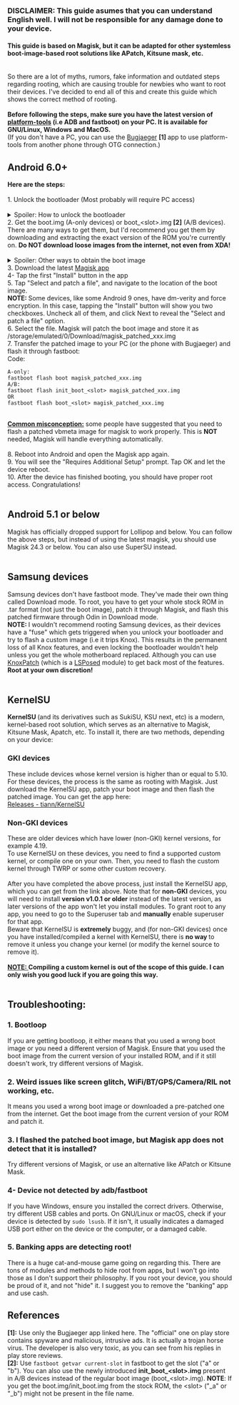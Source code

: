 <h3>DISCLAIMER: This guide asumes that you can understand English well. I will not be responsible for any damage done to your device.​</h3><h4><b>This guide is based on Magisk, but it can be adapted for other systemless boot-image-based root solutions like APatch, Kitsune mask, etc.</b>​</h4><br>
So there are a lot of myths, rumors, fake information and outdated steps regarding rooting, which are causing trouble for newbies who want to root their devices. I've decided to end all of this and create this guide which shows the correct method of rooting.<br>
<br>
<b>Before following the steps, make sure you have the latest version of </b><a href="https://developer.android.com/tools/releases/platform-tools" target="_blank" class="link link--external" rel="ugc nofollow ugc noopener"><b>platform-tools</b></a><b> (i.e ADB and fastboot) on your PC. It is available for GNU/Linux, Windows and MacOS.</b><br>
(If you don't have a PC, you can use the <a href="https://drive.google.com/file/d/15XT8FvcPKUH-fOsJTTUauEdC87fJevyp/view?usp=drive_link" target="_blank" class="link link--external" rel="ugc nofollow ugc noopener">Bugjaeger</a> <b>[1] </b>app to use platform-tools from another phone through OTG connection.)<br>
<h2>Android 6.0+​</h2><b>Here are the steps:</b>
<br><br>
1. Unlock the bootloader (Most probably will require PC access)<br>
<br>
<details>
  <summary>Spoiler: How to unlock the bootloader</summary>

<div class="bbCodeSpoiler-content">
<br>
<a href="https://github.com/melontini/bootloader-unlock-wall-of-shame" target="_blank" class="link link--external" rel="ugc nofollow ugc noopener">This page</a> shows the method of unlocking the bootloader on major brands and SoCs.<br>

If none of these work for you, try the traditional method:<br>
1. Go to Settings &gt; About device (or something similar) and tap "Build number" several times rapidly until you get the "You are now a developer!" toast.<br>
2. Enable OEM unlocking in Developer Options, and reboot to fastboot/bootloader mode.<br>
3. Connect the device to your PC (or the phone with Bugjaeger) and run:<br>


<div class="bbCodeBlock bbCodeBlock--screenLimited bbCodeBlock--code">
	<div class="bbCodeBlock-title">
		Code:
	</div>
	<div class="bbCodeBlock-content" dir="ltr">
		<pre class="bbCodeCode" dir="ltr" data-xf-init="code-block" data-lang=""><code>fastboot flashing unlock
OR
fastboot oem unlock</code></pre>
	</div>
</div>(If one fails, try the other)<br>
4- Confirm the unlock by pressing the Volume UP button.<br>
5. All your data will be erased and the device will be unlocked.</div>
		</div>
	</div>
</div><hr>
</details>
2. Get the boot.img (A-only devices) or boot_&lt;slot&gt;.img<b> [2]</b> (A/B devices). There are many ways to get them, but I'd recommend you get them by downloading and extracting the exact version of the ROM you're currently on. <b>Do NOT download loose images from the internet, not even from XDA!<br>
</b>
<br>
<details>
	<summary>Spoiler: Other ways to obtain the boot image</summary>
			<div class="bbCodeBlock-content"><h2>1. For A/B devices (universal):​</h2>Temporarily install a pre-rooted ("bvS") GSI (Generic System Image) which corresponds to your current Android version (For example, <a href="https://sourceforge.net/projects/andyyan-gsi/files/lineage-21-td/lineage-21.0-20250322-UNOFFICIAL-arm64_bvS.img.gz/download" target="_blank" class="link link--external" rel="ugc nofollow ugc noopener">this</a>) using the <a href="https://f-droid.org/en/packages/vegabobo.dsusideloader/" target="_blank" class="link link--external" rel="ugc nofollow ugc noopener">DSU Sideloader</a> app (DO NOT use fastbootd or anything else, as we only want the GSI temporarily). Remember to unzip the .gz/.xz file first to get the GSI's .img file. After rebooting into the GSI, enable USB Debugging and type any one of these ADB commands:<br>

	
	


<div class="bbCodeBlock bbCodeBlock--screenLimited bbCodeBlock--code">
	<div class="bbCodeBlock-title">
		Code:
	</div>
	<div class="bbCodeBlock-content" dir="ltr">
		<pre class="bbCodeCode" dir="ltr" data-xf-init="code-block" data-lang=""><code>adb shell su -c dd if=/dev/block/bootdevice/by-name/boot_&lt;slot&gt; of=/sdcard/boot_&lt;slot&gt;.img
OR
adb shell su -c dd if=/dev/block/bootdevice/by-name/init_boot_&lt;slot&gt; of=/sdcard/init_boot_&lt;slot&gt;.img</code></pre>
	</div>
</div>(Grant root if asked)<br>
Now pull the boot image to your PC using ADB:<br>

	
	


<div class="bbCodeBlock bbCodeBlock--screenLimited bbCodeBlock--code">
	<div class="bbCodeBlock-title">
		Code:
	</div>
	<div class="bbCodeBlock-content" dir="ltr">
		<pre class="bbCodeCode" dir="ltr" data-xf-init="code-block" data-lang=""><code>adb pull /sdcard/boot_&lt;slot&gt;.img
OR
adb pull /sdcard/init_boot_&lt;slot&gt;.img</code></pre>
	</div>
</div>The boot image will be saved in the mtkclient folder.<br>
<h2>2. Most Mediatek devices:​</h2>You can use <a href="https://github.com/bkerler/mtkclient" target="_blank" class="link link--external" rel="ugc nofollow ugc noopener">mtkclient</a> to pull the boot image from Mediatek devices. It can be used for many other things, for example to unlock the bootloader (as you may already know from the link I gave for bootloader unlock methods). The installation instructions are clearly given on the GitHub page, so I won't provide additional steps. Once you have installed mtkclient, you can use these commands:<br>

	
	


<div class="bbCodeBlock bbCodeBlock--screenLimited bbCodeBlock--code">
	<div class="bbCodeBlock-title">
		Code:
	</div>
	<div class="bbCodeBlock-content" dir="ltr">
		<pre class="bbCodeCode" dir="ltr" data-xf-init="code-block" data-lang=""><code>For A-only devices:
mtk r boot boot.img
For A/B devices:
mtk r boot_&lt;slot&gt; boot_&lt;slot&gt;.img
OR
mtk r init_boot_&lt;slot&gt; init_boot_&lt;slot&gt;.img</code></pre>
	</div>
</div><h2>3. Tecno/Infinix devices with Unisoc (Spreadtrum) CPU:​</h2>(Please correct me if I'm wrong about if it's Unisoc-specific or not or if it works for Infinix or not, I've tried this only on a Tecno KL4 with Unisoc processor)<br>
You can use the following fastboot commands to get the boot image:<br>

	
	


<div class="bbCodeBlock bbCodeBlock--screenLimited bbCodeBlock--code">
	<div class="bbCodeBlock-title">
		Code:
	</div>
	<div class="bbCodeBlock-content" dir="ltr">
		<pre class="bbCodeCode" dir="ltr" data-xf-init="code-block" data-lang=""><code>A-only devices:
fastboot oem pull boot
A/B devices:
fastboot oem pull boot_&lt;slot&gt;
OR
fastboot oem pull init_boot_&lt;slot&gt;</code></pre>
	</div>
</div>The boot image file will be saved as a file called <b>data.out</b>. Change the extension to .img and rename it accordingly. Funny thing is that it works even with the bootloader locked and OEM unlocking disabled, but since Step 1 was to unlock your bootloader, I asume your bootloader is unlocked at this point.</div>
		</div>
	</div>
</div><hr>
</details>
3. Download the latest <a href="https://github.com/topjohnwu/Magisk/releases" target="_blank" class="link link--external" rel="ugc nofollow ugc noopener">Magisk app</a><br>
4- Tap the first "Install" button in the app<br>
5. Tap "Select and patch a file", and navigate to the location of the boot image.<br>
<b>NOTE: </b>Some devices, like some Android 9 ones, have dm-verity and force encryption. In this case, tapping the "Install" button will show you two checkboxes. Uncheck all of them, and click Next to reveal the "Select and patch a file" option.<br>
6. Select the file. Magisk will patch the boot image and store it as /storage/emulated/0/Download/magisk_patched_xxx.img<br>
7. Transfer the patched image to your PC (or the phone with Bugjaeger) and flash it through fastboot:<br>

	
	


<div class="bbCodeBlock bbCodeBlock--screenLimited bbCodeBlock--code">
	<div class="bbCodeBlock-title">
		Code:
	</div>
	<div class="bbCodeBlock-content" dir="ltr">
		<pre class="bbCodeCode" dir="ltr" data-xf-init="code-block" data-lang=""><code>A-only:
fastboot flash boot magisk_patched_xxx.img
A/B:
fastboot flash init_boot_&lt;slot&gt; magisk_patched_xxx.img
OR
fastboot flash boot_&lt;slot&gt; magisk_patched_xxx.img</code></pre>
	</div><br>
</div><b><u>Common misconception:</u></b> some people have suggested that you need to flash a patched vbmeta image for magisk to work properly. This is <b>NOT</b> needed, Magisk will handle everything automatically.<br>
<br>
8. Reboot into Android and open the Magisk app again.<br>
9. You will see the "Requires Additional Setup" prompt. Tap OK and let the device reboot.<br>
10. After the device has finished booting, you should have proper root access. Congratulations!<br>
<br>
<h2>Android 5.1 or below​</h2>Magisk has officially dropped support for Lollipop and below. You can follow the above steps, but instead of using the latest magisk, you should use Magisk 24.3 or below. You can also use SuperSU instead.<br>
<br>
<h2>Samsung devices​</h2>Samsung devices don't have fastboot mode. They've made their own thing called Download mode. To root, you have to get your whole stock ROM in .tar format (not just the boot image), patch it through Magisk, and flash this patched firmware through Odin in Download mode.<br>
<b>NOTE: </b>I wouldn't recommend rooting Samsung devices, as their devices have a "fuse" which gets triggered when you unlock your bootloader and try to flash a custom image (i.e it trips Knox). This results in the permanent loss of all Knox features, and even locking the bootloader wouldn't help unless you get the whole motherboard replaced. Although you can use <a href="https://github.com/salvogiangri/KnoxPatch" target="_blank" class="link link--external" rel="ugc nofollow ugc noopener">KnoxPatch</a> (which is a <a href="https://github.com/mywalkb/LSPosed_mod/releases" target="_blank" class="link link--external" rel="ugc nofollow ugc noopener">LSPosed</a> module) to get back most of the features. <b>Root at your own discretion!</b><br>
<br>
<h2><b>KernelSU</b>​</h2><b>KernelSU </b>(and its derivatives such as SukiSU, KSU next, etc) is a modern, kernel-based root solution, which serves as an alternative to Magisk, Kitsune Mask, Apatch, etc. To install it, there are two methods, depending on your device:<br>
<h3>GKI devices​</h3>These include devices whose kernel version is higher than or equal to 5.10.<br>
For these devices, the process is the same as rooting with Magisk. Just download the KernelSU app, patch your boot image and then flash the patched image. You can get the app here:<br>

	

					
<a href="https://github.com/tiann/KernelSU/releases" class="link link--external fauxBlockLink-blockLink" target="_blank" rel="ugc nofollow ugc noopener" data-proxy-href="">
						Releases - tiann/KernelSU
					</a>

						
</span>
				</div>
			</div>
		</div>
	</div>
<h3>Non-GKI devices​</h3>These are older devices which have lower (non-GKI) kernel versions, for example 4.19.<br>
To use KernelSU on these devices, you need to find a supported custom kernel, or compile one on your own. Then, you need to flash the custom kernel through TWRP or some other custom recovery.<br>
<br>
After you have completed the above process, just install the KernelSU app, which you can get from the link above. Note that for <b>non-GKI</b> devices, you will need to install <b>version v1.0.1 or older</b> instead of the latest version, as later versions of the app won't let you install modules. To grant root to any app, you need to go to the Superuser tab and <b>manually</b> enable superuser for that app.<br>
Beware that KernelSU is <b>extremely</b> buggy, and (for non-GKI devices) once you have installed/compiled a kernel with KernelSU, there is <b>no way </b>to remove it unless you change your kernel (or modify the kernel source to remove it).<br>
<br>
<b><u>NOTE: </u>Compiling a custom kernel is out of the scope of this guide. I can only wish you good luck if you are going this way.</b><br>
<br>
<h2>Troubleshooting:​</h2>
<h3>1. Bootloop​</h3>
If you are getting bootloop, it either means that you used a wrong boot image or you need a different version of Magisk.
Ensure that you used the boot image from the current version of your installed ROM, and if it still doesn't work, try different versions of Magisk.
<br>
<h3>2. Weird issues like screen glitch, WiFi/BT/GPS/Camera/RIL not working, etc.​</h3>
It means you used a wrong boot image or downloaded a pre-patched one from the internet. Get the boot image from the current version of your ROM and patch it.
<br>
<h3>3. I flashed the patched boot image, but Magisk app does not detect that it is installed?</h3>​
Try different versions of Magisk, or use an alternative like APatch or Kitsune Mask.
<br>
<h3>4- Device not detected by adb/fastboot​</h3>
If you have Windows, ensure you installed the correct drivers. Otherwise, try different USB cables and ports.
On GNU/Linux or macOS, check if your device is detected by <code>sudo lsusb</code>. If it isn't, it usually indicates a damaged USB port either on the device or the computer, or a damaged cable.
<br>
<h3>5. Banking apps are detecting root!​</h3>
There is a huge cat-and-mouse game going on regarding this. There are tons of modules and methods to hide root from apps, but I won't go into those as I don't support their philosophy. If you root your device, you should be proud of it, and not "hide" it. I suggest you to remove the "banking" app and use cash.
<br>
<h2>References​</h2><b>[1]:</b> Use only the Bugjaeger app linked here. The "official" one on play store contains spyware and malicious, intrusive ads. It is actually a trojan horse virus. The developer is also very toxic, as you can see from his replies in play store reviews.<br>
<b>[2]:</b> Use <code class="bbCodeInline">fastboot getvar current-slot</code> in fastboot to get the slot ("a" or "b"). You can also use the newly introduced <b>init_boot_&lt;slot&gt;.img</b> present in A/B devices instead of the regular boot image (boot_&lt;slot&gt;.img). <b> NOTE</b>: If you get the boot.img/init_boot.img from the stock ROM, the &lt;slot&gt; ("_a" or "_b") might not be present in the file name.</div>
